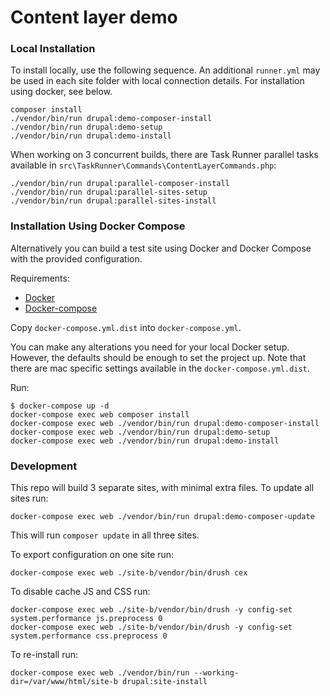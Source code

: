 # Content layer demo

### Local Installation

To install locally, use the following sequence. An additional `runner.yml` may be used in each site folder with local
connection details. For installation using docker, see below.

```
composer install
./vendor/bin/run drupal:demo-composer-install
./vendor/bin/run drupal:demo-setup
./vendor/bin/run drupal:demo-install
```

When working on 3 concurrent builds, there are Task Runner parallel tasks available in
`src\TaskRunner\Commands\ContentLayerCommands.php`:

```
./vendor/bin/run drupal:parallel-composer-install
./vendor/bin/run drupal:parallel-sites-setup
./vendor/bin/run drupal:parallel-sites-install
```

### Installation Using Docker Compose

Alternatively you can build a test site using Docker and Docker Compose with the provided configuration.

Requirements:

- [Docker](https://www.docker.com/get-docker)
- [Docker-compose](https://docs.docker.com/compose/)

Copy `docker-compose.yml.dist` into `docker-compose.yml`.

You can make any alterations you need for your local Docker setup. However, the defaults should be enough to set the
project up. Note that there are mac specific settings available in the `docker-compose.yml.dist`.

Run:

```
$ docker-compose up -d
docker-compose exec web composer install
docker-compose exec web ./vendor/bin/run drupal:demo-composer-install
docker-compose exec web ./vendor/bin/run drupal:demo-setup
docker-compose exec web ./vendor/bin/run drupal:demo-install
```

### Development

This repo will build 3 separate sites, with minimal extra files. To update all sites run:

```
docker-compose exec web ./vendor/bin/run drupal:demo-composer-update
```

This will run `composer update` in all three sites.

To export configuration on one site run:

```
docker-compose exec web ./site-b/vendor/bin/drush cex
```

To disable cache JS and CSS run:

```
docker-compose exec web ./site-b/vendor/bin/drush -y config-set system.performance js.preprocess 0
docker-compose exec web ./site-b/vendor/bin/drush -y config-set system.performance css.preprocess 0
```

To re-install run:

```
docker-compose exec web ./vendor/bin/run --working-dir=/var/www/html/site-b drupal:site-install
```